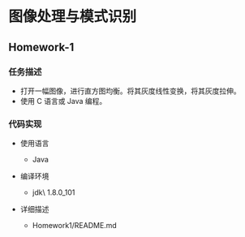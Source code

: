 # 图像处理与模式识别

## Homework-1

### 任务描述

- 打开一幅图像，进行直方图均衡。将其灰度线性变换，将其灰度拉伸。
- 使用 C 语言或 Java 编程。

### 代码实现

- 使用语言
  - Java

- 编译环境
  - jdk\ 1.8.0\_101
- 详细描述
  - Homework1/README.md

##### 
